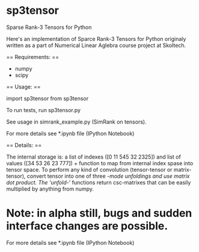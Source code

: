sp3tensor
=========

Sparse Rank-3 Tensors for Python

Here's an implementation of Sparce Rank-3 Tensors for Python originaly written as a part of Numerical Linear Aglebra course project at Skoltech.

== Requirements: ==

- numpy
- scipy

== Usage: ==

import sp3tensor from sp3tensor

To run tests, run sp3tensor.py

See usage in simrank_example.py (SimRank on tensors). 

For more details see *.ipynb file (IPython Notebook)

== Details: ==

The internal storage is: a list of indexes ([0 11 545 32 2325]) and list of values ([34 53 26 23 777]) + function to map from internal index spase into tensor space. To perform any kind of convolution (tensor-tensor or matrix-tensor), convert tensor into one of three *-mode unfoldings and use matrix dot product. The 'unfold-*' functions return csc-matrixes that can be easily multiplied by anything from numpy.

**Note**: in alpha still, bugs and sudden interface changes are possible.
=======
For more details see *.ipynb file (IPython Notebook)
